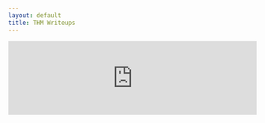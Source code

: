 ```yaml
---
layout: default
title: THM Writeups
---
```


<div style="position: relative; padding-bottom: 30%; height: 0; overflow: hidden; max-width: 100%;">
  <iframe 
    src="https://tryhackme.com/api/v2/badges/public-profile?userPublicId=3960948" 
    style="position: absolute; top:0; left: 0; width: 100%; height: 100%; border: none;"
  ></iframe>
<div>
  <li><a href="{{ '/writeups/BasicPentesting' | relative_url }}">Basic Pentesting</a></li>
  <li><a href="{{ '/writeups/DiskAnalysis-Autopsy' | relative_url }}">DiskAnalysis & Autopsy</a></li>
  <li><a href="{{ '/writeups/MrRobotCTF' | relative_url }}">MrRobotCTF</a></li>
  <li><a href="{{ '/writeups/PickleRick' | relative_url }}">PickleRick</a></li>
  <li><a href="{{ '/writeups/RootMe' | relative_url }}">RootMe</a></li>
  <li><a href="{{ '/writeups/SimpleCTF' | relative_url }}">SimpleCTF</a></li>
  <li><a href="{{ '/writeups/BountyHacker' | relative_url }}">BountyHacker</a></li>
  <li><a href="{{ '/writeups/Wonderland' | relative_url }}">Wonderland</a></li>
  <li><a href="{{ '/writeups/Mustacchio' | relative_url }}">Mustacchio</a></li>
  <li><a href="{{ '/writeups/LazyAdmin' | relative_url }}">LazyAdmin</a></li>
  <li><a href="{{ '/writeups/Internal' | relative_url }}">Internal</a></li>
  <li><a href="{{ '/writeups/Biohazard' | relative_url }}">Biohazard</a></li>
  <li><a href="{{ '/writeups/tomghost' | relative_url }}">Tomghost</a></li>
</div>
